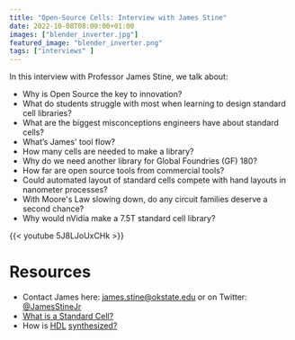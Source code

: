 ```yaml
---
title: "Open-Source Cells: Interview with James Stine"
date: 2022-10-08T08:00:00+01:00
images: ["blender_inverter.jpg"]
featured_image: "blender_inverter.png"
tags: ["interviews" ]
---
```

In this interview with Professor James Stine, we talk about:

* Why is Open Source the key to innovation?
* What do students struggle with most when learning to design standard cell libraries?
* What are the biggest misconceptions engineers have about standard cells?
* What’s James' tool flow?
* How many cells are needed to make a library?
* Why do we need another library for Global Foundries (GF) 180?
* How far are open source tools from commercial tools?
* Could automated layout of standard cells compete with hand layouts in nanometer processes?
* With Moore's Law slowing down, do any circuit families deserve a second chance?
* Why would nVidia make a 7.5T standard cell library?

{{< youtube 5J8LJoUxCHk >}}

# Resources

* Contact James here: james.stine@okstate.edu or on Twitter: [@JamesStineJr](https://twitter.com/JamesStineJr)
* [What is a Standard Cell?](/terminology/standardcell/)
* How is [HDL](/terminology/hdl/) [synthesized?](/terminology/synthesis/)
